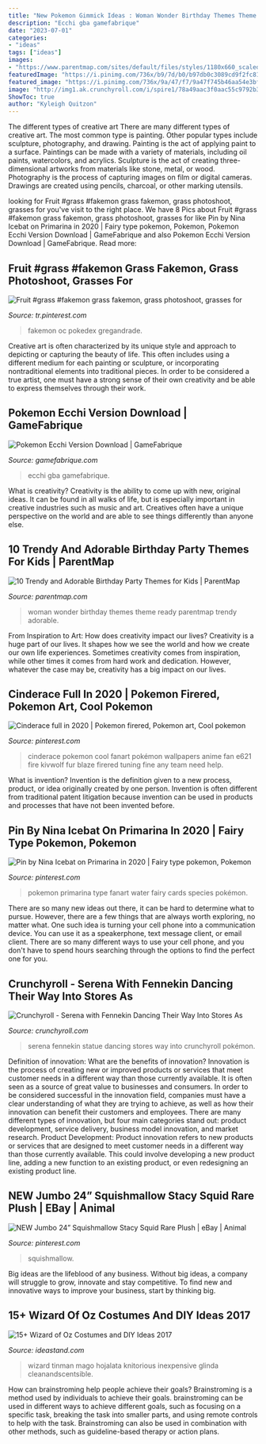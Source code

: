 ```yaml
---
title: "New Pokemon Gimmick Ideas : Woman Wonder Birthday Themes Theme Ready Parentmap Trendy Adorable"
description: "Ecchi gba gamefabrique"
date: "2023-07-01"
categories:
- "ideas"
tags: ["ideas"]
images:
- "https://www.parentmap.com/sites/default/files/styles/1180x660_scaled_cropped/public/2017-10/wonder-woman-1_preview_0.jpg?itok=-iOOcoca"
featuredImage: "https://i.pinimg.com/736x/b9/7d/b0/b97db0c3089cd9f2fc817f144e7e91be.jpg"
featured_image: "https://i.pinimg.com/736x/9a/47/f7/9a47f745b46aa54e3bff94425827528a.jpg"
image: "http://img1.ak.crunchyroll.com/i/spire1/78a49aac3f0aac55c9792b3049c627191487089167_full.jpg"
ShowToc: true
author: "Kyleigh Quitzon"
---
```



The different types of creative art
There are many different types of creative art. The most common type is painting. Other popular types include sculpture, photography, and drawing.
Painting is the act of applying paint to a surface. Paintings can be made with a variety of materials, including oil paints, watercolors, and acrylics. Sculpture is the act of creating three-dimensional artworks from materials like stone, metal, or wood. Photography is the process of capturing images on film or digital cameras. Drawings are created using pencils, charcoal, or other marking utensils.

	

		
looking for Fruit #grass #fakemon grass fakemon, grass photoshoot, grasses for you've visit to the right place. We have 8 Pics about Fruit #grass #fakemon grass fakemon, grass photoshoot, grasses for like Pin by Nina Icebat on Primarina in 2020 | Fairy type pokemon, Pokemon, Pokemon Ecchi Version Download | GameFabrique and also Pokemon Ecchi Version Download | GameFabrique. Read more:
		
    
## Fruit #grass #fakemon Grass Fakemon, Grass Photoshoot, Grasses For

<img loading=lazy src="https://i.pinimg.com/736x/b9/7d/b0/b97db0c3089cd9f2fc817f144e7e91be.jpg" onerror="this.onerror=null;this.src='https://tse2.mm.bing.net/th?id=OIP.A-gNxY93TfS6xI7V4k_GrAHaKr&amp;pid=15.1';" alt="Fruit #grass #fakemon grass fakemon, grass photoshoot, grasses for">

_Source: tr.pinterest.com_

>fakemon oc pokedex gregandrade. 

	

Creative art is often characterized by its unique style and approach to depicting or capturing the beauty of life. This often includes using a different medium for each painting or sculpture, or incorporating nontraditional elements into traditional pieces. In order to be considered a true artist, one must have a strong sense of their own creativity and be able to express themselves through their work.

    
## Pokemon Ecchi Version Download | GameFabrique

<img loading=lazy src="https://gamefabrique.com/storage/screenshots/gba/pokemon-ecchi-version-13.png" onerror="this.onerror=null;this.src='https://tse2.mm.bing.net/th?id=OIP.qoe5Xn50p416wnRWnJhVHgHaFj&amp;pid=15.1';" alt="Pokemon Ecchi Version Download | GameFabrique">

_Source: gamefabrique.com_

>ecchi gba gamefabrique. 

	

What is creativity?
Creativity is the ability to come up with new, original ideas. It can be found in all walks of life, but is especially important in creative industries such as music and art. Creatives often have a unique perspective on the world and are able to see things differently than anyone else.

    
## 10 Trendy And Adorable Birthday Party Themes For Kids | ParentMap

<img loading=lazy src="https://www.parentmap.com/sites/default/files/styles/1180x660_scaled_cropped/public/2017-10/wonder-woman-1_preview_0.jpg?itok=-iOOcoca" onerror="this.onerror=null;this.src='https://tse3.mm.bing.net/th?id=OIP.1TBRiBmEcEDpA3Gvw_beNAHaEJ&amp;pid=15.1';" alt="10 Trendy and Adorable Birthday Party Themes for Kids | ParentMap">

_Source: parentmap.com_

>woman wonder birthday themes theme ready parentmap trendy adorable. 

	

From Inspiration to Art: How does creativity impact our lives?
Creativity is a huge part of our lives. It shapes how we see the world and how we create our own life experiences. Sometimes creativity comes from inspiration, while other times it comes from hard work and dedication. However, whatever the case may be, creativity has a big impact on our lives.

    
## Cinderace Full In 2020 | Pokemon Firered, Pokemon Art, Cool Pokemon

<img loading=lazy src="https://i.pinimg.com/736x/9a/47/f7/9a47f745b46aa54e3bff94425827528a.jpg" onerror="this.onerror=null;this.src='https://tse3.mm.bing.net/th?id=OIP.Osdi7i4becoz6Sqr47OLzwHaMH&amp;pid=15.1';" alt="Cinderace full in 2020 | Pokemon firered, Pokemon art, Cool pokemon">

_Source: pinterest.com_

>cinderace pokemon cool fanart pokémon wallpapers anime fan e621 fire kivwolf fur blaze firered tuning fine any team need help. 

	

What is invention?
Invention is the definition given to a new process, product, or idea originally created by one person. Invention is often different from traditional patent litigation because invention can be used in products and processes that have not been invented before.

    
## Pin By Nina Icebat On Primarina In 2020 | Fairy Type Pokemon, Pokemon

<img loading=lazy src="https://i.pinimg.com/736x/b2/4d/82/b24d827d41ec1c58c6b50bfca84ac434.jpg" onerror="this.onerror=null;this.src='https://tse2.mm.bing.net/th?id=OIP.3HYlIH_7BRWdsjMEhua_PQHaK9&amp;pid=15.1';" alt="Pin by Nina Icebat on Primarina in 2020 | Fairy type pokemon, Pokemon">

_Source: pinterest.com_

>pokemon primarina type fanart water fairy cards species pokémon. 

	

There are so many new ideas out there, it can be hard to determine what to pursue. However, there are a few things that are always worth exploring, no matter what. One such idea is turning your cell phone into a communication device. You can use it as a speakerphone, text message client, or email client. There are so many different ways to use your cell phone, and you don't have to spend hours searching through the options to find the perfect one for you.

    
## Crunchyroll - Serena With Fennekin Dancing Their Way Into Stores As

<img loading=lazy src="http://img1.ak.crunchyroll.com/i/spire1/78a49aac3f0aac55c9792b3049c627191487089167_full.jpg" onerror="this.onerror=null;this.src='https://tse2.mm.bing.net/th?id=OIP.GNOP2CIknrYDWhbL8sqSoAHaLG&amp;pid=15.1';" alt="Crunchyroll - Serena with Fennekin Dancing Their Way Into Stores As">

_Source: crunchyroll.com_

>serena fennekin statue dancing stores way into crunchyroll pokémon. 

	

Definition of innovation: What are the benefits of innovation?
Innovation is the process of creating new or improved products or services that meet customer needs in a different way than those currently available. It is often seen as a source of great value to businesses and consumers. In order to be considered successful in the innovation field, companies must have a clear understanding of what they are trying to achieve, as well as how their innovation can benefit their customers and employees. There are many different types of innovation, but four main categories stand out: product development, service delivery, business model innovation, and market research. Product Development: Product innovation refers to new products or services that are designed to meet customer needs in a different way than those currently available. This could involve developing a new product line, adding a new function to an existing product, or even redesigning an existing product line.

    
## NEW Jumbo 24” Squishmallow Stacy Squid Rare Plush | EBay | Animal

<img loading=lazy src="https://i.pinimg.com/736x/1a/b4/df/1ab4dffb390d8a7f841d1fcd69ea081a.jpg" onerror="this.onerror=null;this.src='https://tse2.mm.bing.net/th?id=OIP.zyE-S_UG-4pRpgbSg03ngQAAAA&amp;pid=15.1';" alt="NEW Jumbo 24” Squishmallow Stacy Squid Rare Plush | eBay | Animal">

_Source: pinterest.com_

>squishmallow. 

	

Big ideas are the lifeblood of any business. Without big ideas, a company will struggle to grow, innovate and stay competitive. To find new and innovative ways to improve your business, start by thinking big.

    
## 15+ Wizard Of Oz Costumes And DIY Ideas 2017

<img loading=lazy src="https://ideastand.com/wp-content/uploads/2017/09/wizard-of-oz-costume-diy/17-wizard-of-oz-costume-diy-ideas.jpg" onerror="this.onerror=null;this.src='https://tse3.mm.bing.net/th?id=OIP.1IyPnUoHca7TcD9vQR7XyQHaLH&amp;pid=15.1';" alt="15+ Wizard of Oz Costumes and DIY Ideas 2017">

_Source: ideastand.com_

>wizard tinman mago hojalata knitorious inexpensive glinda cleanandscentsible. 

	

How can brainstroming help people achieve their goals?
Brainstroming is a method used by individuals to achieve their goals. brainstroming can be used in different ways to achieve different goals, such as focusing on a specific task, breaking the task into smaller parts, and using remote controls to help with the task. Brainstroming can also be used in combination with other methods, such as guideline-based therapy or action plans.

